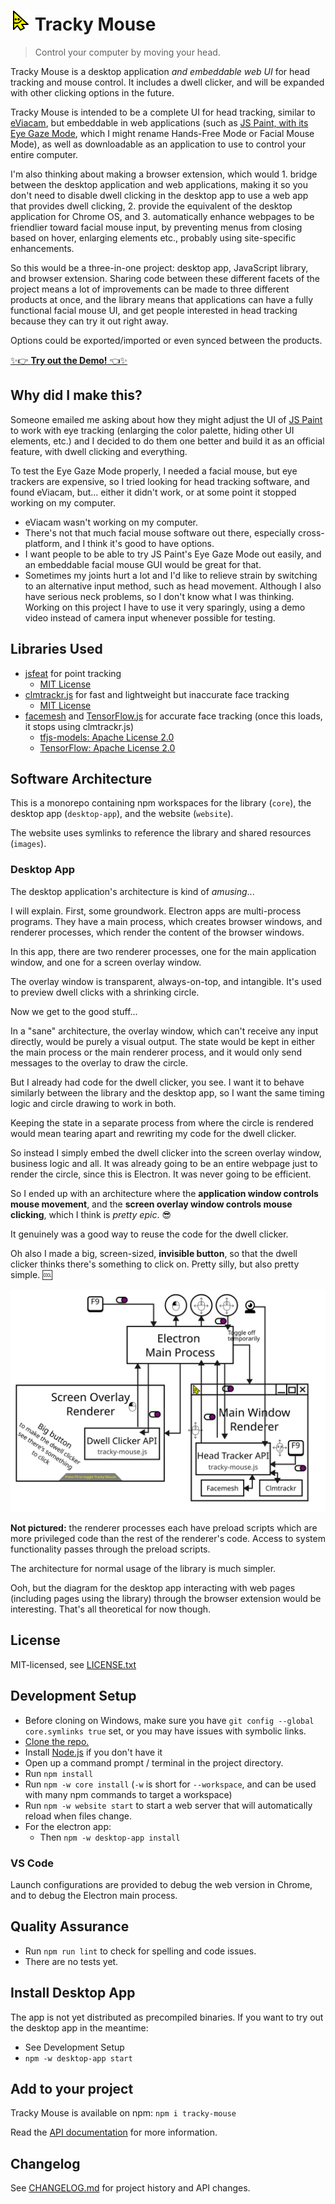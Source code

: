 # ![](./images/tracky-mouse-logo-32.png) Tracky Mouse

> Control your computer by moving your head.

Tracky Mouse is a desktop application *and embeddable web UI* for head tracking and mouse control.
It includes a dwell clicker, and will be expanded with other clicking options in the future.

Tracky Mouse is intended to be a complete UI for head tracking, similar to [eViacam](https://github.com/cmauri/eviacam), but embeddable in web applications (such as [JS Paint, with its Eye Gaze Mode](https://jspaint.app/#eye-gaze-mode), which I might rename Hands-Free Mode or Facial Mouse Mode), as well as downloadable as an application to use to control your entire computer.

I'm also thinking about making a browser extension, which would 1. bridge between the desktop application and web applications, making it so you don't need to disable dwell clicking in the desktop app to use a web app that provides dwell clicking, 2. provide the equivalent of the desktop application for Chrome OS, and 3. automatically enhance webpages to be friendlier toward facial mouse input, by preventing menus from closing based on hover, enlarging elements etc., probably using site-specific enhancements.

So this would be a three-in-one project: desktop app, JavaScript library, and browser extension.
Sharing code between these different facets of the project means a lot of improvements can be made to three different products at once, and the library means that applications can have a fully functional facial mouse UI, and get people interested in head tracking because they can try it out right away.

Options could be exported/imported or even synced between the products.

[✨👉 **Try out the Demo!** 👈✨](https://trackymouse.js.org/)

## Why did I make this?

Someone emailed me asking about how they might adjust the UI of [JS Paint](https://jspaint.app/) to work with eye tracking (enlarging the color palette, hiding other UI elements, etc.)
and I decided to do them one better and build it as an official feature, with dwell clicking and everything.

To test the Eye Gaze Mode properly, I needed a facial mouse, but eye trackers are expensive, so I tried looking for head tracking software, and found eViacam, but... either it didn't work, or at some point it stopped working on my computer.

- eViacam wasn't working on my computer.
- There's not that much facial mouse software out there, especially cross-platform, and I think it's good to have options.
- I want people to be able to try JS Paint's Eye Gaze Mode out easily, and an embeddable facial mouse GUI would be great for that.
- Sometimes my joints hurt a lot and I'd like to relieve strain by switching to an alternative input method, such as head movement. Although I also have serious neck problems, so I don't know what I was thinking. Working on this project I have to use it very sparingly, using a demo video instead of camera input whenever possible for testing.

## Libraries Used

- [jsfeat](https://github.com/inspirit/jsfeat) for point tracking
	- [MIT License](https://github.com/inspirit/jsfeat/blob/master/LICENSE)
- [clmtrackr.js](https://github.com/auduno/clmtrackr) for fast and lightweight but inaccurate face tracking
	- [MIT License](https://github.com/auduno/clmtrackr/blob/dev/LICENSE.txt)
- [facemesh](https://github.com/tensorflow/tfjs-models/tree/master/facemesh#mediapipe-facemesh) and [TensorFlow.js](https://www.tensorflow.org/) for accurate face tracking (once this loads, it stops using clmtrackr.js)
	- [tfjs-models: Apache License 2.0](https://github.com/tensorflow/tfjs-models/blob/master/LICENSE)
	- [TensorFlow: Apache License 2.0](https://github.com/tensorflow/tensorflow/blob/master/LICENSE)

## Software Architecture

This is a monorepo containing npm workspaces for the library (`core`), the desktop app (`desktop-app`), and the website (`website`).

The website uses symlinks to reference the library and shared resources (`images`).

### Desktop App

The desktop application's architecture is kind of *amusing*...

I will explain. First, some groundwork. Electron apps are multi-process programs. They have a main process, which creates browser windows, and renderer processes, which render the content of the browser windows.

In this app, there are two renderer processes, one for the main application window, and one for a screen overlay window.

The overlay window is transparent, always-on-top, and intangible. It's used to preview dwell clicks with a shrinking circle.

Now we get to the good stuff...

In a "sane" architecture, the overlay window, which can't receive any input directly, would be purely a visual output. The state would be kept in either the main process or the main renderer process, and it would only send messages to the overlay to draw the circle.

But I already had code for the dwell clicker, you see. I want it to behave similarly between the library and the desktop app, so I want the same timing logic and circle drawing to work in both.

Keeping the state in a separate process from where the circle is rendered would mean tearing apart and rewriting my code for the dwell clicker.

So instead I simply embed the dwell clicker into the screen overlay window, business logic and all.
It was already going to be an entire webpage just to render the circle, since this is Electron.
It was never going to be efficient.

So I ended up with an architecture where the **application window controls mouse movement**, and the **screen overlay window controls mouse clicking**, which I think is *pretty epic*. 😎

It genuinely was a good way to reuse the code for the dwell clicker.

Oh also I made a big, screen-sized, **invisible button**, so that the dwell clicker thinks there's something to click on. Pretty silly, but also pretty simple. 🆒

![](./images/software-architecture.svg)

**Not pictured:** the renderer processes each have preload scripts which are more privileged code than the rest of the renderer's code. Access to system functionality passes through the preload scripts.

The architecture for normal usage of the library is much simpler.

Ooh, but the diagram for the desktop app interacting with web pages (including pages using the library) through the browser extension would be interesting. That's all theoretical for now though.

## License

MIT-licensed, see [LICENSE.txt](./LICENSE.txt)

## Development Setup

- Before cloning on Windows, make sure you have `git config --global core.symlinks true` set, or you may have issues with symbolic links.
- [Clone the repo.](https://help.github.com/articles/cloning-a-repository/)
- Install [Node.js](https://nodejs.org/) if you don't have it
- Open up a command prompt / terminal in the project directory.
- Run `npm install`
- Run `npm -w core install` (`-w` is short for `--workspace`, and can be used with many npm commands to target a workspace)
- Run `npm -w website start` to start a web server that will automatically reload when files change.
- For the electron app:
	- Then `npm -w desktop-app install`

### VS Code

Launch configurations are provided to debug the web version in Chrome, and to debug the Electron main process.

## Quality Assurance

- Run `npm run lint` to check for spelling and code issues.
- There are no tests yet.

## Install Desktop App

The app is not yet distributed as precompiled binaries.
If you want to try out the desktop app in the meantime:

- See Development Setup
- `npm -w desktop-app start`

## Add to your project

Tracky Mouse is available on npm:
`npm i tracky-mouse`

Read the [API documentation](./API.md) for more information.

## Changelog

See [CHANGELOG.md](./CHANGELOG.md) for project history and API changes.

